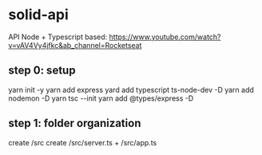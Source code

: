 # solid-api
API Node + Typescript
based: https://www.youtube.com/watch?v=vAV4Vy4jfkc&ab_channel=Rocketseat

## step 0: setup
yarn init -y
yarn add express
yard add typescript ts-node-dev -D
yarn add nodemon -D
yarn tsc --init
yarn add @types/express -D

## step 1: folder organization
create /src
create /src/server.ts + /src/app.ts